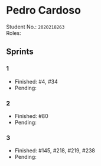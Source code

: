 # Pedro Cardoso

Student No.: `2020218263`  
Roles: 

## Sprints

### 1

* Finished: #4, #34
* Pending:

### 2

* Finished: #80
* Pending:

### 3

* Finished: #145, #218, #219, #238
* Pending:
